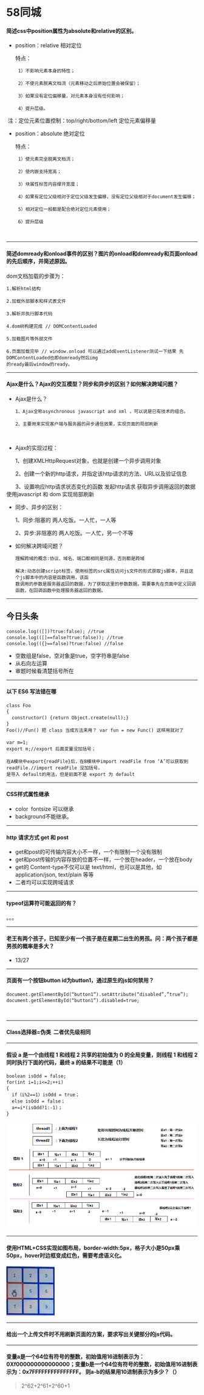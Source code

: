 # 58同城

#### 简述css中position属性为absolute和relative的区别。

- position：relative  相对定位

  特点：
  
       1）不影响元素本身的特性；
       
       2）不使元素脱离文档流（元素移动之后原始位置会被保留）；
       
       3）如果没有定位偏移量，对元素本身没有任何影响；
       
       4）提升层级。
       
  注：定位元素位置控制：top/right/bottom/left  定位元素偏移量
  
- position：absolute  绝对定位

  特点：
  
       1）使元素完全脱离文档流；
       
       2）使内嵌支持宽高；
       
       3）块属性标签内容撑开宽度；
       
       4）如果有定位父级相对于定位父级发生偏移，没有定位父级相对于document发生偏移；
       
       5）相对定位一般都是配合绝对定位元素使用；
       
       6）提升层级
       
- - -
#### 简述domready和onload事件的区别？图片的onload和domready和页面onload的先后顺序，并简述原因。

dom文档加载的步骤为：

    1.解析html结构 
    
    2.加载外部脚本和样式表文件 
    
    3.解析并执行脚本代码 
    
    4.dom树构建完成 // DOMContentLoaded 
    
    5.加载图片等外部文件 
    
    6.页面加载完毕 // window.onload 可以通过addEventListener测试一下结果 先DOMContentLoaded也即domready然后img
    的ready最后window的ready。


- - - 
#### Ajax是什么？Ajax的交互模型？同步和异步的区别？如何解决跨域问题？

- Ajax是什么？ 


      1、Ajax全称asynchronous javascript and xml ，可以说是已有技术的组合。
      
      2、主要用来实现客户端与服务器的异步通信效果，实现页面的局部刷新 
  
  
- Ajax的实现过程：

        1、创建XMLHttpRequest对象，也就是创建一个异步调用对象 
      
        2、创建一个新的http请求，并指定该http请求的方法、URL以及验证信息
      
        3、设置响应http请求状态变化的函数 发起http请求 获取异步调用返回的数据 使用javascript 和 dom 实现局部刷新 
      
- 同步、异步的区别：

        1、同步:阻塞的 两人吃饭。一人忙，一人等 
      
        2、异步:非阻塞的 两人吃饭。一人忙，另一个不等 
      
- 如何解决跨域问题？ 

      理解跨域的概念:协议、域名、端口都相同是同源，否则都是跨域 
      
      解决:动态创建script标签，使用标签的src属性访问js文件的形式获取js脚本，并且这个js脚本中的内容是函数调用，该函
      数调用的参数是服务器返回的数据，为了获取这里的参数数据，需要事先在页面中定义回调函数，在回调函数中处理服务器返回的数据。

- - -
## 今日头条

    console.log(([])?true:false); //true
    console.log(([]==false?true:false)); //true
    console.log(({}==false)?true:false) //false

- 空数组是false，空对象是true，空字符串是false
- 从右向左运算
- 审题时候看清楚括号所在

- - -
#### 以下 ES6 写法错在哪

    class Foo
    {
      constructor() {return Object.create(null);}
    }
    Foo()//Fun() 把 class 当成方法来用？ var fun = new Func() 这样用就对了
    
    var m=1;
    export m;//export 后面变量没加括号；
    
    在A模块中export{readFile}后，在B模块中import readFile from ‘A’可以获取到readFile.//import readFile 没加括号，
    是导入 default的用法，但是前面不是 export 为 default
    
- - - 
#### CSS样式属性继承
- color  fontsize 可以继承
- background不能继承。

- - -
#### http 请求方式 get 和 post 
- get和post的可传输内容大小不一样，一个有限制一个没有限制
- get和post传输的内容存放的位置不一样，一个放在header，一个放在body
- get的 Content-type不仅可以是 text/html，也可以是其他，如 application/json, text/plain 等等
- 二者均可以实现跨域请求

- - -
#### typeof运算符可能返回的有？
。。。
- - - 
#### 老王有两个孩子，已知至少有一个孩子是在星期二出生的男孩。问：两个孩子都是男孩的概率是多大？
- 13/27

- - -
#### 页面有一个按钮button id为button1，通过原生的js如何禁用？

    document.getElementById(“button1”).setAttribute(“disabled”,”true”);
    document.getElementById(“button1”).disabled=true;
    
- - -
#### Class选择器=伪类  二者优先级相同

- - -
#### 假设 a 是一个由线程 1 和线程 2 共享的初始值为 0 的全局变量，则线程 1 和线程 2 同时执行下面的代码，最终 a 的结果不可能是（1）

    boolean isOdd = false;
    for(int i=1;i<=2;++i)
    {
      if（i%2==1）isOdd = true；
      else isOdd = false；
      a+=i*(isOdd?1:-1)；
    }
    
![双线程对全局变量a的影响](img/双线程对全局变量a的影响.bmp)
- - -
#### 使用HTML+CSS实现如图布局，border-width:5px，格子大小是50px乘50px，hover时边框变成红色，需要考虑语义化。

![九宫格样式设置](img/九宫格样式设置.png)

- - -
#### 给出一个上传文件时不用刷新页面的方案，要求写出关键部分的js代码。

- - -
#### 变量a是一个64位有符号的整数，初始值用16进制表示为：0Xf000000000000000；变量b是一个64位有符号的整数，初始值用16进制表示为：0x7FFFFFFFFFFFFFFF。 则a-b的结果用10进制表示为多少？（）

> 2^62+2^61+2^60+1
